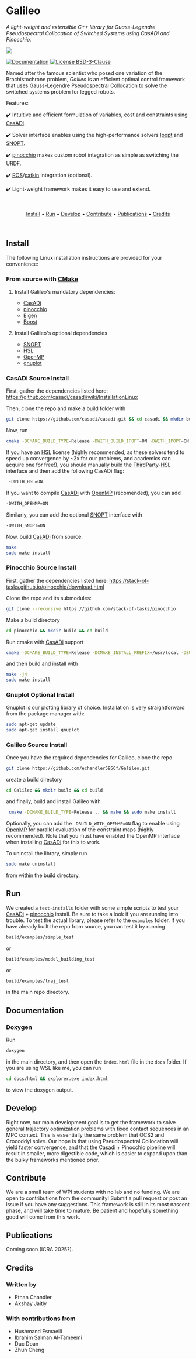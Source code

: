 # Galileo
*A light-weight and extensible C++ library for Guass-Legendre Pseudospectral Collocation of Switched Systems using CasADi and Pinocchio.*

<img src="https://i.imgur.com/VQJ3ZNe.png"/>

[![Documentation](https://img.shields.io/badge/docs-generate-brightgreen.svg)](https://github.com/echandler5956f/Galileo/tree/main/docs)
[![License BSD-3-Clause](https://img.shields.io/badge/license-MIT-blue.svg)](https://mit-license.org/)

Named after the famous scientist who posed one variation of the Brachistochrone problem, *Galileo* is an efficient optimal control framework that uses Gauss-Legendre Pseudospectral Collocation to solve the switched systems problem for legged robots.

Features:  

:heavy_check_mark: Intuitive and efficient formulation of variables, cost and constraints using [CasADi].   

:heavy_check_mark: Solver interface enables using the high-performance solvers [Ipopt] and [SNOPT].  

:heavy_check_mark: [pinocchio] makes custom robot integration as simple as switching the URDF.

:heavy_check_mark: [ROS]/[catkin] integration (optional).

:heavy_check_mark: Light-weight framework makes it easy to use and extend.

<br>

<p align="center">
  <a href="#install">Install</a> •
  <a href="#run">Run</a> •
  <a href="#develop">Develop</a> •
  <a href="#contribute">Contribute</a> •
  <a href="#publications">Publications</a> •
  <a href="#credits">Credits</a>
</p>
<br/>

## Install

The following Linux installation instructions are provided for your convenience:

### From source with [CMake]

1. Install Galileo's mandatory dependencies:
   * [CasADi]
   * [pinocchio]
   * [Eigen]
   * [Boost]

2. Install Galileo's optional dependencies
   * [SNOPT]
   * [HSL]
   * [OpenMP]
   * [gnuplot]

### CasADi Source Install
First, gather the dependencies listed here:
https://github.com/casadi/casadi/wiki/InstallationLinux

Then, clone the repo and make a build folder with
```bash
git clone https://github.com/casadi/casadi.git && cd casadi && mkdir build && cd build
```

Now, run
```bash
cmake -DCMAKE_BUILD_TYPE=Release -DWITH_BUILD_IPOPT=ON -DWITH_IPOPT=ON -DWITH_MUMPS=ON -DWITH_BUILD_MUMPS=ON  ..
```
If you have an [HSL] license (highly recommended, as these solvers tend to speed up convergence by ~2x for our problems, and academics can acquire one for free!), you should manually build the [ThirdParty-HSL] interface and then add the following CasADi flag:

```bash
 -DWITH_HSL=ON
 ```

 If you want to compile [CasADi] with [OpenMP] (recomended), you can add
 ```bash
 -DWITH_OPENMP=ON
 ```

 Similarly, you can add the optional [SNOPT] interface with
 ```bash
 -DWITH_SNOPT=ON
 ```

 Now, build [CasADi] from source:
 ```bash
 make
 sudo make install
 ```

### Pinocchio Source Install

First, gather the dependencies listed here:
https://stack-of-tasks.github.io/pinocchio/download.html

Clone the repo and its submodules:
```bash
git clone --recursive https://github.com/stack-of-tasks/pinocchio
```

Make a build directory
```bash
cd pinocchio && mkdir build && cd build
```

Run cmake with [CasADi] support 
```bash
cmake -DCMAKE_BUILD_TYPE=Release -DCMAKE_INSTALL_PREFIX=/usr/local -DBUILD_WITH_CASADI_SUPPORT=ON ..
```

and then build and install with
```bash
make -j4
sudo make install
```

### Gnuplot Optional Install
Gnuplot is our plotting library of choice. Installation is very straightforward from the package manager with:
```bash
sudo apt-get update
sudo apt-get install gnuplot
```

### Galileo Source Install

Once you have the required dependencies for Galileo, clone the repo
```bash
git clone https://github.com/echandler5956f/Galileo.git
```

create a build directory
```bash
cd Galileo && mkdir build && cd build
```

and finally, build and install Galileo with
```bash
 cmake -DCMAKE_BUILD_TYPE=Release .. && make && sudo make install
```

Optionally, you can add the `-DBUILD_WITH_OPENMP=ON` flag to enable using [OpenMP] for parallel evaluation of the constraint maps (highly recommended). Note that you must have enabled the OpenMP interface when installing [CasADi] for this to work.

To uninstall the library, simply run
```bash
sudo make uninstall
```
from within the build directory.

## Run

We created a `test-installs` folder with some simple scripts to test your [CasADi] + [pinocchio] install. Be sure to take a look if you are running into trouble. To test the actual library, please refer to the `examples` folder. If you have already built the repo from source, you can test it by running

```bash
build/examples/simple_test
```
or
```bash
build/examples/model_building_test
```
or
```bash
build/examples/traj_test
```
in the main repo directory.

## Documentation

### Doxygen
Run 
```bash
doxygen
```
in the main directory, and then open the `index.html` file in the `docs` folder. If you are using WSL like me, you can run
```bash
cd docs/html && explorer.exe index.html
```
to view the doxygen output.

## Develop

Right now, our main development goal is to get the framework to solve general trajectory optimization problems with fixed contact sequences in an MPC context. This is essentially the same problem that OCS2 and Crocoddyl solve. Our hope is that using Pseudospectral Collocation will yield faster convergence, and that the Casadi + Pinocchio pipeline will result in smaller, more digestible code, which is easier to expand upon than the bulky frameworks mentioned prior.

## Contribute

We are a small team of WPI students with no lab and no funding. We are open to contributions from the community! Submit a pull request or post an issue if you have any suggestions. This framework is still in its most nascent phase, and will take time to mature. Be patient and hopefully something good will come from this work.

## Publications

Coming soon (ICRA 2025?).

## Credits

### Written by 

- Ethan Chandler
- Akshay Jaitly

### With contributions from

- Hushmand Esmaeili
- Ibrahim Salman Al-Tameemi
- Duc Doan
- Zhun Cheng
<!-- - Yifu Yuan -->
<!-- - Lehong Wang -->
<!-- - Puen Xu -->
<!-- - Tao Zou -->
<!-- - Nikhil Gangaram -->
<!-- - Dheeraj Bhogisetty -->
<!-- - Nhi Nguyen -->

[CasADi]: https://github.com/casadi/casadi
[pinocchio]: https://github.com/stack-of-tasks/pinocchio
[CMake]: https://cmake.org/cmake/help/v3.0
[ROS]: http://www.ros.org
[Ipopt]: https://projects.coin-or.org/Ipopt
[SNOPT]: http://www.sbsi-sol-optimize.com/asp/sol_product_snopt.html
[rviz]: http://wiki.ros.org/rviz
[catkin]: http://wiki.ros.org/catkin
[catkin tools]: http://catkin-tools.readthedocs.org
[Eigen]: http://eigen.tuxfamily.org
[Boost]: https://www.boost.org
[gnuplot]: https://sourceforge.net/p/gnuplot/gnuplot-main/ci/master/tree/
[OpenMP]: https://www.openmp.org/
[HSL]: https://www.hsl.rl.ac.uk/
[ThirdParty-HSL]: https://github.com/coin-or-tools/ThirdParty-HSL